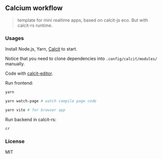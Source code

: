 
Calcium workflow
----

> template for mini realtime apps, based on calcit-js eco. But with calcit-rs runtime.

### Usages

Install Node.js, Yarn, [Calcit](https://github.com/calcit-lang/calcit_runner.rs) to start.

Notice that you need to clone dependencies into `.config/calcit/modules/` manually.

Code with [calcit-editor](https://github.com/Cirru/calcit-editor).

Run frontend:

```bash
yarn

yarn watch-page # watch compile page code

yarn vite # for browser app
```

Run backend in calcit-rs:

```bash
cr
```

### License

MIT
